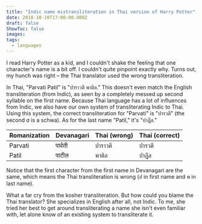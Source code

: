 ```yaml
---
title: "Indic name mistransliteration in Thai version of Harry Potter"
date: 2018-10-10T17:00:00.000Z
draft: false
ShowToc: false
images:
tags:
  - languages
---
```


I read Harry Potter as a kid, and I couldn't shake the feeling that one character's name is a bit off. I couldn't quite pinpoint exactly why. Turns out, my hunch was right – the Thai translator used the wrong transliteration.

In Thai, "Parvati Patil" is "ปาราวตี พาติล." This doesn't even match the English transliteration (from Indic), as seen by a completely messed up second syllable on the first name. Because Thai language has a lot of influences from Indic, we also have our own system of transliterating Indic to Thai. Using this system, the correct transliteration for "Parvati" is "ปารวตี" (the second *a* is a schwa). As for the last name "Patil," it's "ปาฏีล."

| Romanization | Devanagari | Thai \(wrong\) | Thai \(correct\) |
|--------------|------------|----------------|------------------|
| Parvati      | पार्वती    | ปาราวตี        | ปารวตี           |
| Patil        | पाटील      | พาติล          | ปาฏีล            |

Notice that the first character from the first name in Devanagari are the same, which means the Thai transliteration is wrong (ป in first name and พ in last name).

What a far cry from the kosher transliteration. But how could you blame the Thai translator? She specializes in English after all, not Indic. To me, she tried her best to get around transliterating a name she isn't even familiar with, let alone know of an existing system to transliterate it.
